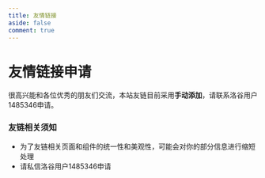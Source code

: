 ```yaml
---
title: 友情链接
aside: false
comment: true
---
```


<script setup>
import Link from "@/views/Link.vue";
</script>

<Link />

# 友情链接申请

很高兴能和各位优秀的朋友们交流，本站友链目前采用**手动添加**，请联系洛谷用户1485346申请。

### 友链相关须知

- 为了友链相关页面和组件的统一性和美观性，可能会对你的部分信息进行缩短处理
- 请私信洛谷用户1485346申请
